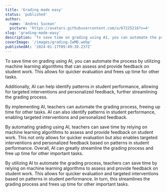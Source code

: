 ```yaml
---
title: 'Grading made easy'
status: 'published'
author:
  name: 'Andrei Sucman'
  picture: 'https://avatars.githubusercontent.com/u/67225216?v=4'
slug: 'grading-made-easy'
description: 'To save time on grading using AI, you can automate the process by utilizing machine learning algorithms that can assess and provide feedback on student work. This allows for quicker evaluation and frees up time for other tasks.'
coverImage: '/images/grading-IwMD.webp'
publishedAt: '2024-01-17T09:49:39.237Z'
---
```


To save time on grading using AI, you can automate the process by utilizing machine learning algorithms that can assess and provide feedback on student work. This allows for quicker evaluation and frees up time for other tasks.

Additionally, AI can help identify patterns in student performance, allowing for targeted interventions and personalized feedback, further streamlining the grading process.

By implementing AI, teachers can automate the grading process, freeing up time for other tasks. AI can also identify patterns in student performance, enabling targeted interventions and personalized feedback.

By automating grading using AI, teachers can save time by relying on machine learning algorithms to assess and provide feedback on student work. This not only allows for quicker evaluation but also enables targeted interventions and personalized feedback based on patterns in student performance. Overall, AI can greatly streamline the grading process and free up time for other important tasks.

By utilizing AI to automate the grading process, teachers can save time by relying on machine learning algorithms to assess and provide feedback on student work. This allows for quicker evaluation and targeted interventions based on patterns in student performance. In turn, this streamlines the grading process and frees up time for other important tasks.